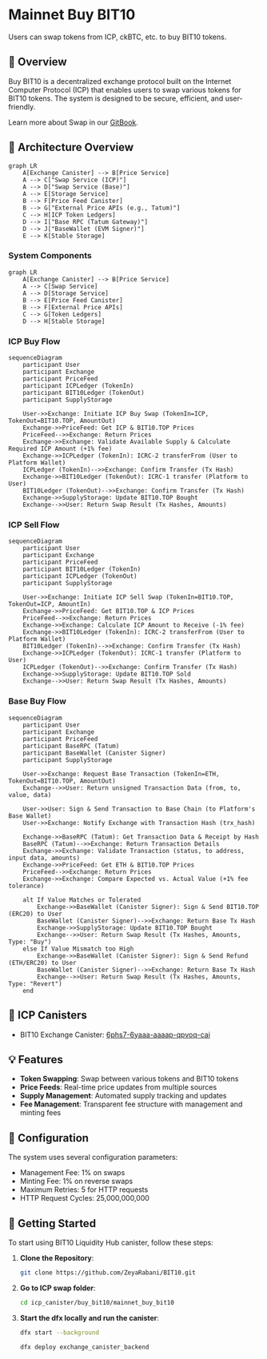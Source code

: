 # Mainnet Buy BIT10

Users can swap tokens from ICP, ckBTC, etc. to buy BIT10 tokens.

## 🌟 Overview

Buy BIT10 is a decentralized exchange protocol built on the Internet Computer Protocol (ICP) that enables users to swap various tokens for BIT10 tokens. The system is designed to be secure, efficient, and user-friendly.

Learn more about Swap in our [GitBook](https://gitbook.bit10.app/part_3/testnet/icp).

## 📐 Architecture Overview

```mermaid
graph LR
    A[Exchange Canister] --> B[Price Service]
    A --> C["Swap Service (ICP)"]
    A --> D["Swap Service (Base)"]
    A --> E[Storage Service]
    B --> F[Price Feed Canister]
    B --> G["External Price APIs (e.g., Tatum)"]
    C --> H[ICP Token Ledgers]
    D --> I["Base RPC (Tatum Gateway)"]
    D --> J["BaseWallet (EVM Signer)"]
    E --> K[Stable Storage]
```

### System Components

```mermaid
graph LR
    A[Exchange Canister] --> B[Price Service]
    A --> C[Swap Service]
    A --> D[Storage Service]
    B --> E[Price Feed Canister]
    B --> F[External Price APIs]
    C --> G[Token Ledgers]
    D --> H[Stable Storage]
```

### ICP Buy Flow

```mermaid
sequenceDiagram
    participant User
    participant Exchange
    participant PriceFeed
    participant ICPLedger (TokenIn)
    participant BIT10Ledger (TokenOut)
    participant SupplyStorage

    User->>Exchange: Initiate ICP Buy Swap (TokenIn=ICP, TokenOut=BIT10.TOP, AmountOut)
    Exchange->>PriceFeed: Get ICP & BIT10.TOP Prices
    PriceFeed-->>Exchange: Return Prices
    Exchange->>Exchange: Validate Available Supply & Calculate Required ICP Amount (+1% fee)
    Exchange->>ICPLedger (TokenIn): ICRC-2 transferFrom (User to Platform Wallet)
    ICPLedger (TokenIn)-->>Exchange: Confirm Transfer (Tx Hash)
    Exchange->>BIT10Ledger (TokenOut): ICRC-1 transfer (Platform to User)
    BIT10Ledger (TokenOut)-->>Exchange: Confirm Transfer (Tx Hash)
    Exchange->>SupplyStorage: Update BIT10.TOP Bought
    Exchange-->>User: Return Swap Result (Tx Hashes, Amounts)
```

### ICP Sell Flow

```mermaid
sequenceDiagram
    participant User
    participant Exchange
    participant PriceFeed
    participant BIT10Ledger (TokenIn)
    participant ICPLedger (TokenOut)
    participant SupplyStorage

    User->>Exchange: Initiate ICP Sell Swap (TokenIn=BIT10.TOP, TokenOut=ICP, AmountIn)
    Exchange->>PriceFeed: Get BIT10.TOP & ICP Prices
    PriceFeed-->>Exchange: Return Prices
    Exchange->>Exchange: Calculate ICP Amount to Receive (-1% fee)
    Exchange->>BIT10Ledger (TokenIn): ICRC-2 transferFrom (User to Platform Wallet)
    BIT10Ledger (TokenIn)-->>Exchange: Confirm Transfer (Tx Hash)
    Exchange->>ICPLedger (TokenOut): ICRC-1 transfer (Platform to User)
    ICPLedger (TokenOut)-->>Exchange: Confirm Transfer (Tx Hash)
    Exchange->>SupplyStorage: Update BIT10.TOP Sold
    Exchange-->>User: Return Swap Result (Tx Hashes, Amounts)
```

### Base Buy Flow

```mermaid
sequenceDiagram
    participant User
    participant Exchange
    participant PriceFeed
    participant BaseRPC (Tatum)
    participant BaseWallet (Canister Signer)
    participant SupplyStorage

    User->>Exchange: Request Base Transaction (TokenIn=ETH, TokenOut=BIT10.TOP, AmountOut)
    Exchange-->>User: Return unsigned Transaction Data (from, to, value, data)

    User->>User: Sign & Send Transaction to Base Chain (to Platform's Base Wallet)
    User->>Exchange: Notify Exchange with Transaction Hash (trx_hash)

    Exchange->>BaseRPC (Tatum): Get Transaction Data & Receipt by Hash
    BaseRPC (Tatum)-->>Exchange: Return Transaction Details
    Exchange->>Exchange: Validate Transaction (status, to address, input data, amounts)
    Exchange->>PriceFeed: Get ETH & BIT10.TOP Prices
    PriceFeed-->>Exchange: Return Prices
    Exchange->>Exchange: Compare Expected vs. Actual Value (+1% fee tolerance)

    alt If Value Matches or Tolerated
        Exchange->>BaseWallet (Canister Signer): Sign & Send BIT10.TOP (ERC20) to User
        BaseWallet (Canister Signer)-->>Exchange: Return Base Tx Hash
        Exchange->>SupplyStorage: Update BIT10.TOP Bought
        Exchange-->>User: Return Swap Result (Tx Hashes, Amounts, Type: "Buy")
    else If Value Mismatch too High
        Exchange->>BaseWallet (Canister Signer): Sign & Send Refund (ETH/ERC20) to User
        BaseWallet (Canister Signer)-->>Exchange: Return Base Tx Hash
        Exchange-->>User: Return Swap Result (Tx Hashes, Amounts, Type: "Revert")
    end
```

## 🔗 ICP Canisters

- BIT10 Exchange Canister: [6phs7-6yaaa-aaaap-qpvoq-cai](https://a4gq6-oaaaa-aaaab-qaa4q-cai.raw.icp0.io/?id=6phs7-6yaaa-aaaap-qpvoq-cai)

## 💡 Features

- **Token Swapping**: Swap between various tokens and BIT10 tokens
- **Price Feeds**: Real-time price updates from multiple sources
- **Supply Management**: Automated supply tracking and updates
- **Fee Management**: Transparent fee structure with management and minting fees

## 🔧 Configuration

The system uses several configuration parameters:

- Management Fee: 1% on swaps
- Minting Fee: 1% on reverse swaps
- Maximum Retries: 5 for HTTP requests
- HTTP Request Cycles: 25,000,000,000

## 🏁 Getting Started

To start using BIT10 Liquidity Hub canister, follow these steps:

1. **Clone the Repository**:
    ```bash
    git clone https://github.com/ZeyaRabani/BIT10.git
    ```

2. **Go to ICP swap folder**:
    ```bash
    cd icp_canister/buy_bit10/mainnet_buy_bit10
    ```

3. **Start the dfx locally and run the canister**:
    ```bash
    dfx start --background
    
    dfx deploy exchange_canister_backend
    ```
